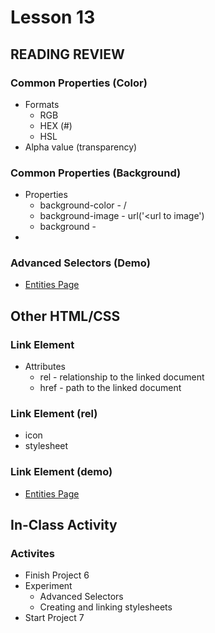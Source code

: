 # Lesson 13
    
## READING REVIEW

### Common Properties (Color)

* Formats
    * RGB
    * HEX (#)
    * HSL
* Alpha value (transparency)

### Common Properties (Background)

* Properties
    * background-color - /<named color or specific color/>
    * background-image - url('<url to image')
    * background - <color> <image>
* 

### Advanced Selectors (Demo)

* [Entities Page](https://sanchez-s.github.io/entities.html)

## Other HTML/CSS

### Link Element

* Attributes
    * rel - relationship to the linked document
    * href - path to the linked document

### Link Element (rel)

* icon
* stylesheet

### Link Element (demo)

* [Entities Page](https://sanchez-s.github.io/entities.html)

## In-Class Activity

### Activites

* Finish Project 6
* Experiment
    * Advanced Selectors
    * Creating and linking stylesheets
* Start Project 7
